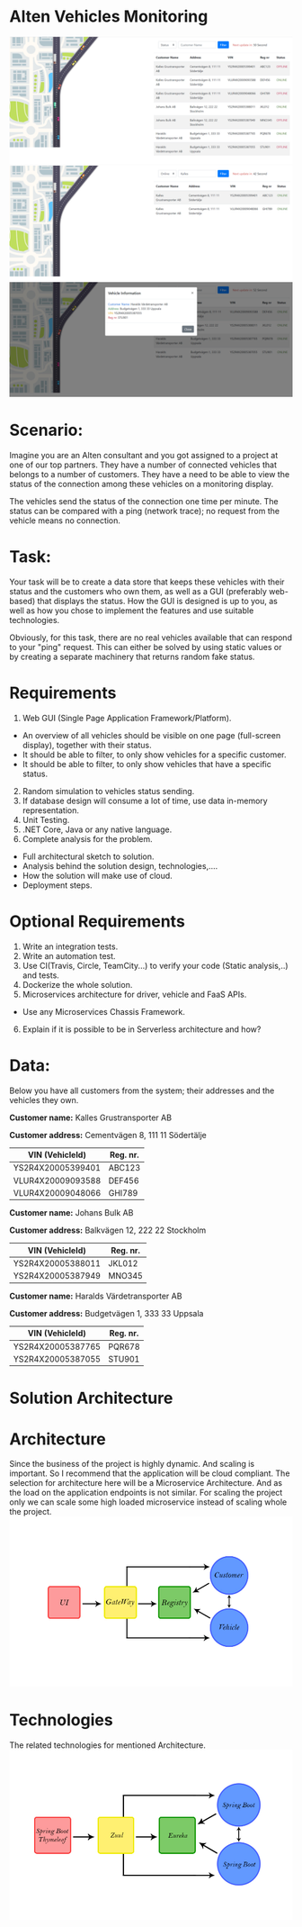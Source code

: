 # Alten Vehicles Monitoring
![](https://github.com/AlirezaTabasi/alten-vehicles-monitoring/blob/master/Image/screenshot-1.jpg)
![](https://github.com/AlirezaTabasi/alten-vehicles-monitoring/blob/master/Image/screenshot-2.jpg)
![](https://github.com/AlirezaTabasi/alten-vehicles-monitoring/blob/master/Image/screenshot-3.jpg)
# Scenario:
Imagine you are an Alten consultant and you got assigned to a project at one of our top partners.
They have a number of connected vehicles that belongs to a number of customers.
They have a need to be able to view the status of the connection among these vehicles on a monitoring display.

The vehicles send the status of the connection one time per minute.
The status can be compared with a ping (network trace); no request from the vehicle means no connection.

# Task:
Your task will be to create a data store that keeps these vehicles with their status and the customers who own them, as well as a GUI (preferably web-based) that displays the status.
How the GUI is designed is up to you, as well as how you chose to implement the features and use suitable technologies.

Obviously, for this task, there are no real vehicles available that can respond to your "ping" request.
This can either be solved by using static values or ​​by creating a separate machinery that returns random fake status.

# Requirements
1. Web GUI (Single Page Application Framework/Platform).
 - An overview of all vehicles should be visible on one page (full-screen display), together with their status.
 - It should be able to filter, to only show vehicles for a specific customer.
 - It should be able to filter, to only show vehicles that have a specific status.
2. Random simulation to vehicles status sending.
3. If database design will consume a lot of time, use data in-memory representation.
4. Unit Testing.
5. .NET Core, Java or any native language.
6. Complete analysis for the problem.
 - Full architectural sketch to solution.
 - Analysis behind the solution design, technologies,....
 - How the solution will make use of cloud.
 - Deployment steps.

# Optional Requirements
1. Write an integration tests.
2. Write an automation test.
3. Use CI(Travis, Circle, TeamCity...) to verify your code (Static analysis,..) and tests.
4. Dockerize the whole solution.
5. Microservices architecture for driver, vehicle and FaaS APIs.
 - Use any Microservices Chassis Framework.
6. Explain if it is possible to be in Serverless architecture and how?

# Data:
Below you have all customers from the system; their addresses and the vehicles they own.

**Customer name:** Kalles Grustransporter AB

**Customer address:** Cementvägen 8, 111 11 Södertälje

| **VIN (VehicleId)**    |   **Reg. nr.**     |
|--------------------|----------------|
| YS2R4X20005399401  |   ABC123       |
| VLUR4X20009093588  |   DEF456       |
| VLUR4X20009048066  |  GHI789        |

**Customer name:** Johans Bulk AB

**Customer address:** Balkvägen 12, 222 22 Stockholm

| **VIN (VehicleId)**    |   **Reg. nr.**     |
|--------------------|----------------|
| YS2R4X20005388011  |   JKL012       |
| YS2R4X20005387949  |   MNO345       |

**Customer name:** Haralds Värdetransporter AB

**Customer address:** Budgetvägen 1, 333 33 Uppsala

| **VIN (VehicleId)**    |   **Reg. nr.**     |
|--------------------|----------------|
| YS2R4X20005387765  |   PQR678       |
| YS2R4X20005387055  |   STU901       |

# Solution Architecture
# Architecture 

Since the business of the project is highly dynamic. And scaling is important. So I recommend that the application will be cloud compliant. The selection for architecture here will be a Microservice Architecture. And as the load on the application endpoints is not similar. For scaling the project only we can scale some high loaded microservice instead of scaling whole the project.
![](https://github.com/AlirezaTabasi/alten-vehicles-monitoring/blob/master/Image/architecture.jpg)
# Technologies
The related technologies for mentioned Architecture.
![](https://github.com/AlirezaTabasi/alten-vehicles-monitoring/blob/master/Image/technologies.jpg)
